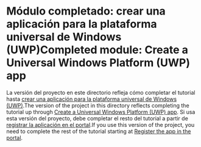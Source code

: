 # <a name="completed-module-create-a-universal-windows-platform-uwp-app"></a><span data-ttu-id="11d45-101">Módulo completado: crear una aplicación para la plataforma universal de Windows (UWP)</span><span class="sxs-lookup"><span data-stu-id="11d45-101">Completed module: Create a Universal Windows Platform (UWP) app</span></span>

<span data-ttu-id="11d45-102">La versión del proyecto en este directorio refleja cómo completar el tutorial hasta [crear una aplicación para la plataforma universal de Windows (UWP)](https://docs.microsoft.com/graph/training/uwp-tutorial?tutorial-step=1).</span><span class="sxs-lookup"><span data-stu-id="11d45-102">The version of the project in this directory reflects completing the tutorial up through [Create a Universal Windows Platform (UWP) app](https://docs.microsoft.com/graph/training/uwp-tutorial?tutorial-step=1).</span></span> <span data-ttu-id="11d45-103">Si usa esta versión del proyecto, debe completar el resto del tutorial a partir de [registrar la aplicación en el portal](https://docs.microsoft.com/graph/training/uwp-tutorial?tutorial-step=2).</span><span class="sxs-lookup"><span data-stu-id="11d45-103">If you use this version of the project, you need to complete the rest of the tutorial starting at [Register the app in the portal](https://docs.microsoft.com/graph/training/uwp-tutorial?tutorial-step=2).</span></span>